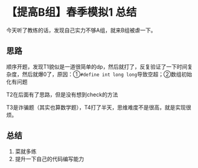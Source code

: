 # 【提高B组】春季模拟1 总结

今天听了教练的话，发现自己实力不够A组，就来B组被虐一下。

## 思路

顺序开题，发现T1貌似是一道很简单的dp，然后就打了，反复验证了一下时间复杂度，然后就爆0了，原因：①`#define int long long`导致空超；②数组初始化有问题

T2在后面有了思路，但是没有想到check的方法

T3是诈骗题（其实也算数学题），T4打了半天，思维难度不是很高，就是实现很烦。

## 总结

1. 菜就多练
2. 提升一下自己的代码编写能力
